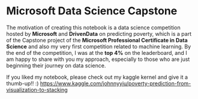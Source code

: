 # Microsoft Data Science Capstone
The motivation of creating this notebook is a data science competition hosted by **Microsoft** and **DrivenData** on predicting poverty, which is a part of the Capstone project of the **Microsoft Professional Certificate in Data Science** and also my very first competition related to machine learning. By the end of the competition, I was at the **top 4%** on the leaderboard, and I am happy to share with you my approach, especially to those who are just beginning their journey on data science.

If you liked my notebook, please check out my kaggle kernel and give it a thumb-up!! :) 
https://www.kaggle.com/johnnyyiu/poverty-prediction-from-visualization-to-stacking

